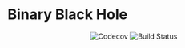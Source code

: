 # Binary Black Hole

<div align="center">
  <img src="https://codecov.io/gh/hamzzgab/BinaryBlackHole/branch/main/graph/badge.svg" alt="Codecov" />
  <img src="https://github.com/hamzzgab/BinaryBlackHole/actions/workflows/ci.yml/badge.svg" alt="Build Status" />
</div>